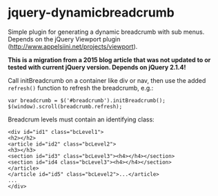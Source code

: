 # jquery-dynamicbreadcrumb

Simple plugin for generating a dynamic breadcrumb with sub menus. Depends on the jQuery Viewport plugin (http://www.appelsiini.net/projects/viewport).

**This is a migration from a 2015 blog article that was not updated to or tested with current jQuery version. Depends on jQuery 2.1.4!**

Call initBreadcrumb on a container like div or nav, then use the added `refresh()` function to refresh the breadcrumb, e.g.:

    var breadcrumb = $('#breadcrumb').initBreadcrumb();
    $(window).scroll(breadcrumb.refresh);

Breadcrum levels must contain an identifying class:

    <div id="id1" class="bcLevel1">
    <h2></h2>
    <article id="id2" class="bcLevel2">
    <h3></h3>
    <section id="id3" class="bcLevel3"><h4></h4></section>
    <section id="id4 class="bcLevel3"><h4></h4></section>
    </article>
    </article id="id5" class="bcLevel2">...</article>
    ...
    </div>
